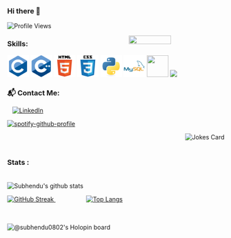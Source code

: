 
 ### Hi there 👋<br>
 <!--![Profile views](https://gpvc.arturio.dev/Subhendu0802)
-->

<!--![Visitor Count](https://profile-counter.glitch.me/{subhendu0802}/count.svg)
-->
![Profile Views](https://komarev.com/ghpvc/?username=subhendu0802)

<!--
**Subhendu0802/Subhendu0802** is a ✨ _special_ ✨ repository because its `README.md` (this file) appears on your GitHub profile.

Here are some ideas to get you started:

- 🔭 I’m currently working on ..
- 🌱 I’m currently learning ...
- 👯 I’m looking to collaborate on ...
- 🤔 I’m looking for help with ...
- 💬 Ask me about ...
- 📫 How to reach me: ...
- 😄 Pronouns: ...
- ⚡ Fun fact: ...
![Subhendu's github stats](https://github-readme-stats.vercel.app/api?username=Subhendu0802&theme=tokyonight)
-->
 
<p>
 <img src="https://tenor.com/en-GB/view/kou-ao-haru-ride-kou-mabuchi-anime-look-gif-17477946.gif" height="50%" width="44%" align="right" />
<!--
<img src="https://tenor.com/en-GB/view/cool-gif-23950227.gif" height="50%" width="44%" align="right" />
-->


 ### <b>Skills:</b>

<code><img height="50" src="https://raw.githubusercontent.com/devicons/devicon/master/icons/c/c-original.svg"></code>
<code><img height="50" src="https://raw.githubusercontent.com/devicons/devicon/master/icons/cplusplus/cplusplus-original.svg"></code>
<code><img height="50" src="https://raw.githubusercontent.com/devicons/devicon/master/icons/html5/html5-original-wordmark.svg"></code>
<code><img height="50" src="https://raw.githubusercontent.com/devicons/devicon/master/icons/css3/css3-original-wordmark.svg"></code>
<code><img height="50" src="https://raw.githubusercontent.com/devicons/devicon/master/icons/python/python-original.svg"></code>
<code><img height="50" src="https://raw.githubusercontent.com/devicons/devicon/master/icons/mysql/mysql-original-wordmark.svg"></code>
<code><img height="50" width="50" src="https://github.com/Subhendu0802/Subhendu0802/assets/89163743/4159293e-3458-4fe5-9c97-9482e0921aec"></code>
<code><img height="50" src="https://www.vectorlogo.zone/logos/git-scm/git-scm-icon.svg"></code>
<!--<code><img height="50" width="50" src="https://github.com/Subhendu0802/Subhendu0802/assets/89163743/6e9b3c1a-7c83-4f75-95b0-0a780a7238a1"></code>
-->
<!--<img align="right" height="256px" width="44%"  alt="gif" style="display: inline-block" src="https://user-images.githubusercontent.com/89163743/215576915-a05ec6e2-ae94-464c-8ac4-244fbd542c90.png">
-->

</p>
<p>
<h3 align = "left">📬 Contact Me:</h3>
&nbsp;&nbsp;
<a href="https://www.linkedin.com/in/subhendu-adhikari/"><img alt="LinkedIn" height="50" width="45" src="https://img.icons8.com/ultraviolet/40/000000/linkedin.png"/></a>
</p>


[![spotify-github-profile](https://spotify-github-profile.vercel.app/api/view?uid=054cj4yit9t6h7m7e1ulhhh0s&cover_image=true&theme=default&show_offline=true&background_color=121212&interchange=true&bar_color_cover=false)](https://spotify-github-profile.vercel.app/api/view?uid=054cj4yit9t6h7m7e1ulhhh0s&redirect=true)

<img src="https://readme-jokes.vercel.app/api?hideBorder" alt="Jokes Card" align="Right"/>
<br><br>

<!--
<div style="display: flex;">
  <a href="https://spotify-github-profile.vercel.app/api/view?uid=054cj4yit9t6h7m7e1ulhhh0s&cover_image=true&theme=default&show_offline=true&background_color=121212&interchange=true&bar_color_cover=false">
    <img src="https://spotify-github-profile.vercel.app/api/view?uid=054cj4yit9t6h7m7e1ulhhh0s&cover_image=true&theme=default&show_offline=true&background_color=121212&interchange=true&bar_color_cover=false" alt="Spotify GitHub Profile" />
  </a>
  <img src="https://readme-jokes.vercel.app/api?hideBorder" alt="Jokes Card"  />
</div>

-->

### Stats : <br><br>
<!--
[![GitHub Streak](http://github-readme-streak-stats.herokuapp.com?user=subhendu0802&theme=dark&card_width=450)](https://git.io/streak-stats)
 

[![Top Langs](https://github-readme-stats.vercel.app/api/top-langs/?username=subhendu0802&layout=compact&theme=vision-friendly-dark)](https://github.com/anuraghazra/github-readme-stats)
-->
![Subhendu's github stats](https://github-readme-stats.vercel.app/api?username=subhendu0802&show_icons=true&theme=dark&title_color=yellow&icon_color=yellow&text_color=yellow&bg_color=0D1117)


<div align="left">

  <a href="https://git.io/streak-stats">
    <img src="http://github-readme-streak-stats.herokuapp.com?user=subhendu0802&theme=dark&card_width=470" alt="GitHub Streak" />
  </a>
 &nbsp;&nbsp;&nbsp;&nbsp;&nbsp;&nbsp;&nbsp;&nbsp;
 &nbsp;&nbsp;&nbsp;&nbsp;&nbsp;&nbsp;&nbsp;&nbsp;
  <a href="https://github.com/anuraghazra/github-readme-stats">
    <img src="https://github-readme-stats.vercel.app/api/top-langs/?username=subhendu0802&layout=compact&theme=vision-friendly-dark" alt="Top Langs" />
  </a>

</div>
<br><br>
<!--
[![spotify-github-profile](https://spotify-github-profile.vercel.app/api/view?uid=054cj4yit9t6h7m7e1ulhhh0s&cover_image=true&theme=default&show_offline=true&background_color=121212&interchange=true&bar_color_cover=false)](https://spotify-github-profile.vercel.app/api/view?uid=054cj4yit9t6h7m7e1ulhhh0s&redirect=true)
-->

![@subhendu0802's Holopin board](https://holopin.me/subhendu0802)


<!--
<code><img height="40" src="https://raw.githubusercontent.com/devicons/devicon/master/icons/javascript/javascript-original.svg"></code>
<code><img height="40" src="https://raw.githubusercontent.com/devicons/devicon/master/icons/react/react-original-wordmark.svg"></code>
<code><img height="40" src="https://raw.githubusercontent.com/devicons/devicon/master/icons/nodejs/nodejs-original-wordmark.svg"></code>
<code><img height="40" src="https://raw.githubusercontent.com/devicons/devicon/master/icons/mongodb/mongodb-original-wordmark.svg"></code>

-->
